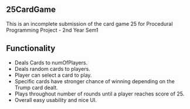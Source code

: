 ##  25CardGame 
This is an incomplete submission of the card game 25 for Procedural Programming Project - 2nd Year Sem1

## Functionality
* Deals Cards to numOfPlayers.
* Deals random cards to players.
* Player can select a card to play.
* Specific cards have stronger chance of winning depending on the Trump card dealt.
* Plays throughout number of rounds until a player reaches score of 25.
* Overall easy usability and nice UI.
